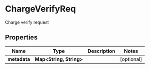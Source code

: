 

# ChargeVerifyReq

Charge verify request
## Properties

Name | Type | Description | Notes
------------ | ------------- | ------------- | -------------
**metadata** | **Map&lt;String, String&gt;** |  |  [optional]



